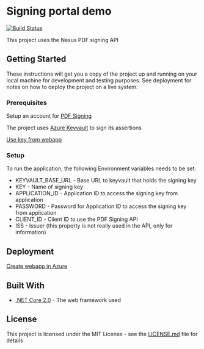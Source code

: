 # Signing portal demo

[![Build Status](https://dev.azure.com/technologynexus/GO/_apis/build/status/demo/nexusgo-signingportaldemo%20build)](https://dev.azure.com/technologynexus/GO/_build/latest?definitionId=6)

This project uses the Nexus PDF signing API

## Getting Started

These instructions will get you a copy of the project up and running on your local machine for development and testing purposes. See deployment for notes on how to deploy the project on a live system.

### Prerequisites

Setup an account for [PDF Signing](https://doc.nexusgroup.com/display/PUB/Nexus+GO+PDF+Signing)

The project uses [Azure Keyvault](https://docs.microsoft.com/en-us/azure/key-vault/key-vault-get-started) to sign its assertions

[Use key from webapp](https://docs.microsoft.com/en-us/azure/key-vault/key-vault-use-from-web-application)

### Setup 

To run the application, the following Environment variables needs to be set:
* KEYVAULT_BASE_URL - Base URL to keyvault that holds the signing key
* KEY - Name of signing key
* APPLICATION_ID - Application ID to access the signing key from application
* PASSWORD - Password for Application ID to access the signing key from application
* CLIENT_ID - Client ID to use the PDF Signing API
* ISS - Issuer (this property is not really used in the API, only for information)

## Deployment

[Create webapp in Azure](https://docs.microsoft.com/en-us/azure/app-service/app-service-web-get-started-dotnet")

## Built With

* [.NET Core 2.0](https://docs.microsoft.com/en-us/dotnet/) - The web framework used

## License

This project is licensed under the MIT License - see the [LICENSE.md](LICENSE.md) file for details


